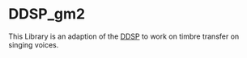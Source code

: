 # DDSP_gm2  

This Library is an adaption of the [DDSP](https://github.com/magenta/ddsp) to work on timbre transfer on singing voices. 